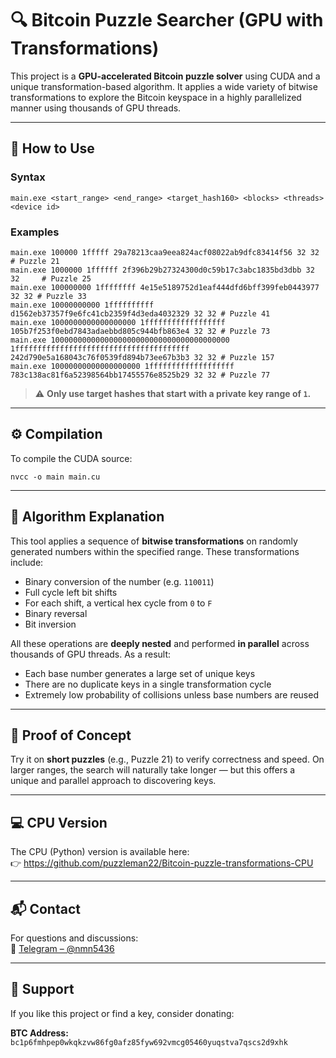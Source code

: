 # 🔍 Bitcoin Puzzle Searcher (GPU with Transformations)

This project is a **GPU-accelerated Bitcoin puzzle solver** using CUDA and a unique transformation-based algorithm. It applies a wide variety of bitwise transformations to explore the Bitcoin keyspace in a highly parallelized manner using thousands of GPU threads.

---

## 🚀 How to Use

### Syntax

```
main.exe <start_range> <end_range> <target_hash160> <blocks> <threads> <device id>
```

### Examples

```
main.exe 100000 1fffff 29a78213caa9eea824acf08022ab9dfc83414f56 32 32      # Puzzle 21
main.exe 1000000 1ffffff 2f396b29b27324300d0c59b17c3abc1835bd3dbb 32 32     # Puzzle 25
main.exe 100000000 1ffffffff 4e15e5189752d1eaf444dfd6bff399feb0443977 32 32 # Puzzle 33
main.exe 10000000000 1ffffffffff d1562eb37357f9e6fc41cb2359f4d3eda4032329 32 32 # Puzzle 41
main.exe 1000000000000000000 1ffffffffffffffffff 105b7f253f0ebd7843adaebbd805c944bfb863e4 32 32 # Puzzle 73
main.exe 1000000000000000000000000000000000000000 1fffffffffffffffffffffffffffffffffffffff 242d790e5a168043c76f0539fd894b73ee67b3b3 32 32 # Puzzle 157
main.exe 10000000000000000000 1fffffffffffffffffff 783c138ac81f6a52398564bb17455576e8525b29 32 32 # Puzzle 77
```

> ⚠️ **Only use target hashes that start with a private key range of `1`.**

---

## ⚙️ Compilation

To compile the CUDA source:

```
nvcc -o main main.cu
```

---

## 🧠 Algorithm Explanation

This tool applies a sequence of **bitwise transformations** on randomly generated numbers within the specified range. These transformations include:

- Binary conversion of the number (e.g. `110011`)
- Full cycle left bit shifts
- For each shift, a vertical hex cycle from `0` to `F`
- Binary reversal
- Bit inversion

All these operations are **deeply nested** and performed **in parallel** across thousands of GPU threads. As a result:

- Each base number generates a large set of unique keys
- There are no duplicate keys in a single transformation cycle
- Extremely low probability of collisions unless base numbers are reused

---

## 🧪 Proof of Concept

Try it on **short puzzles** (e.g., Puzzle 21) to verify correctness and speed. On larger ranges, the search will naturally take longer — but this offers a unique and parallel approach to discovering keys.

---

## 💻 CPU Version

The CPU (Python) version is available here:  
👉 https://github.com/puzzleman22/Bitcoin-puzzle-transformations-CPU

---

## 📬 Contact

For questions and discussions:  
📨 [Telegram – @nmn5436](https://t.me/nmn5436)

---

## 🙏 Support

If you like this project or find a key, consider donating:

**BTC Address:**  
`bc1p6fmhpep0wkqkzvw86fg0afz85fyw692vmcg05460yuqstva7qscs2d9xhk`
